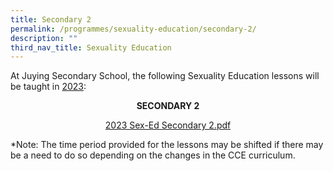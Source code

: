 ```yaml
---
title: Secondary 2
permalink: /programmes/sexuality-education/secondary-2/
description: ""
third_nav_title: Sexuality Education
---
```

<p>At Juying Secondary School, the following Sexuality Education lessons will be taught in&nbsp;<u>2023</u>:</p>
<p style="text-align: center;"><strong>SECONDARY 2</strong></p>
<p style="text-align: center;"><a href="/files/2023%20Sex-Ed%20S2.pdf">2023 Sex-Ed Secondary 2.pdf</a></p>
<p>*Note: The time period provided for the lessons may be shifted if there may be a need to do so depending on the changes in the CCE curriculum.</p>